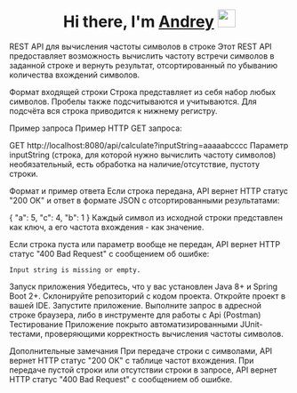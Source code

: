 <h1 align="center">Hi there, I'm <a href="https://daniilshat.ru/" target="_blank">Andrey</a> 
<img src="https://github.com/blackcater/blackcater/raw/main/images/Hi.gif" height="32"/></h1>
REST API для вычисления частоты символов в строке
Этот REST API предоставляет возможность вычислить частоту встречи символов в заданной строке и вернуть результат, отсортированный по убыванию количества вхождений символов.

Формат входящей строки
Строка представляет из себя набор любых символов. Пробелы также подсчитываются и учитываются. Для подсчёта вся строка приводится к нижнему регистру.

Пример запроса
Пример HTTP GET запроса:

GET http://localhost:8080/api/calculate?inputString=aaaaabcccc
Параметр inputString (строка, для которой нужно вычислить частоту символов) необязательный, есть обработка на наличие/отсутствие, пустоту строки.

Формат и пример ответа
Если строка передана, API вернет HTTP статус "200 ОК" и ответ в формате JSON с отсортированными результатами:

{
    "a": 5,
    "c": 4,
    "b": 1
}
Каждый символ из исходной строки представлен как ключ, а его частота вхождения - как значение.

Если строка пуста или параметр вообще не передан, API вернет HTTP статус "400 Bad Request" с сообщением об ошибке:

    Input string is missing or empty.
Запуск приложения
Убедитесь, что у вас установлен Java 8+ и Spring Boot 2+.
Склонируйте репозиторий с кодом проекта.
Откройте проект в вашей IDE.
Запустите приложение.
Выполните запрос в адресной строке браузера, либо в инструменте для работы с Api (Postman)
Тестирование
Приложение покрыто автоматизированными JUnit-тестами, проверяющими корректность вычисления частоты символов.

Дополнительные замечания
При передаче строки с символами, API вернет HTTP статус "200 ОК" с таблице частот вхождения. При передаче пустой строки или отсутствии строки в запросе, API вернет HTTP статус "400 Bad Request" с сообщением об ошибке.
